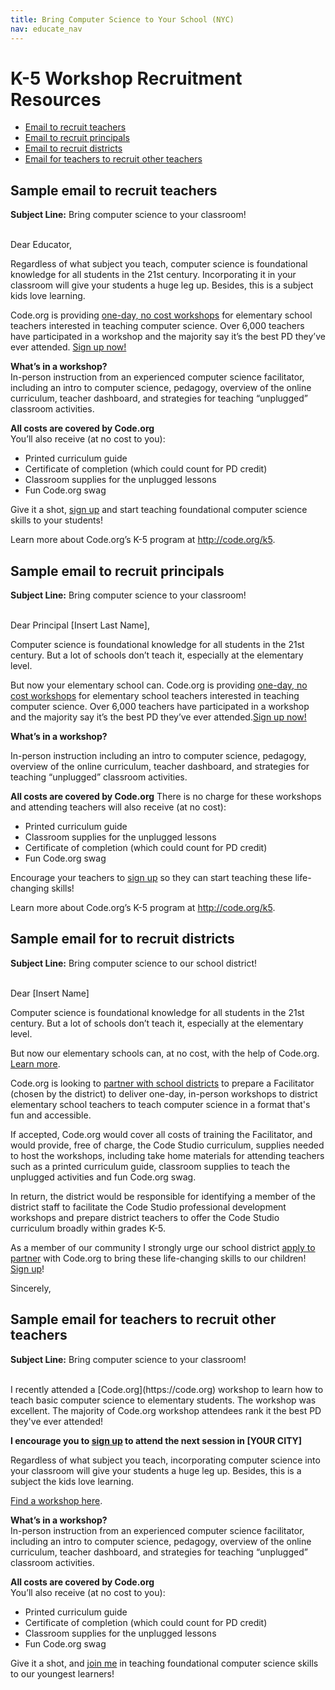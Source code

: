 ```yaml
---
title: Bring Computer Science to Your School (NYC)
nav: educate_nav
---
```

# K-5 Workshop Recruitment Resources

- [Email to recruit teachers](#teachers)
- [Email to recruit principals](#principals)
- [Email to recruit districts](#districts)
- [Email for teachers to recruit other teachers](#teacherstoteachers)

<a id="teachers"></a>
## Sample email to recruit teachers
**Subject Line:** Bring computer science to your classroom!

<br />
Dear Educator,

Regardless of what subject you teach, computer science is foundational knowledge for all students in the 21st century. Incorporating it in your classroom will give your students a huge leg up. Besides, this is a subject kids love learning.

Code.org is providing [one-day, no cost workshops](/professional-development-workshops) for elementary school teachers interested in teaching computer science. Over 6,000 teachers have participated in a workshop and the majority say it’s the best PD they’ve ever attended. [Sign up now!](/professional-development-workshops)

**What’s in a workshop?**<br />
In-person instruction from an experienced computer science facilitator, including an intro to computer science, pedagogy, overview of the online curriculum, teacher dashboard, and strategies for teaching “unplugged” classroom activities. 

**All costs are covered by Code.org**<br />
You’ll also receive (at no cost to you):

+ Printed curriculum guide
+ Certificate of completion (which could count for PD credit)
+ Classroom supplies for the unplugged lessons
+ Fun Code.org swag

Give it a shot, [sign up](/professional-development-workshops) and start teaching foundational computer science skills to your students!

Learn more about Code.org’s K-5 program at http://code.org/k5.

<a id="principals"></a>
## Sample email to recruit principals

**Subject Line:** Bring computer science to your classroom!

<br />
Dear Principal [Insert Last Name],

Computer science is foundational knowledge for all students in the 21st century. But a lot of schools don’t teach it, especially at the elementary level.

But now your elementary school can. Code.org is providing [one-day, no cost workshops](/professional-development-workshops) for elementary school teachers interested in teaching computer science. Over 6,000 teachers have participated in a workshop and the majority say it’s the best PD they’ve ever attended.[Sign up now!](/professional-development-workshops)

**What’s in a workshop?**

In-person instruction including an intro to computer science, pedagogy, overview of the online curriculum, teacher dashboard, and strategies for teaching “unplugged” classroom activities.

**All costs are covered by Code.org**
There is no charge for these workshops and attending teachers will also receive (at no cost):

- Printed curriculum guide
- Classroom supplies for the unplugged lessons
- Certificate of completion (which could count for PD credit)
- Fun Code.org swag

Encourage your teachers to [sign up](/professional-development-workshops) so they can start teaching these life-changing skills!

Learn more about Code.org’s K-5 program at http://code.org/k5.

<a id="districts"></a>
## Sample email for to recruit districts
**Subject Line:** Bring computer science to our school district!

<br />
Dear [Insert Name]

Computer science is foundational knowledge for all students in the 21st century. But a lot of schools don’t teach it, especially at the elementary level.

But now our elementary schools can, at no cost, with the help of Code.org. [Learn more](/educate/k5-district-partnership).

Code.org is looking to [partner with school districts](/educate/k5-district-partnership) to prepare a Facilitator (chosen by the district) to deliver one-day, in-person workshops to district elementary school teachers to teach computer science in a format that's fun and accessible. 

If accepted, Code.org would cover all costs of training the Facilitator, and would provide, free of charge, the Code Studio curriculum, supplies needed to host the workshops, including take home materials for attending teachers such as a printed curriculum guide, classroom supplies to teach the unplugged activities and fun Code.org swag.

In return, the district would be responsible for identifying a member of the district staff to facilitate the Code Studio professional development workshops and prepare district teachers to offer the Code Studio curriculum broadly within grades K-5.

As a member of our community I strongly urge our school district [apply to partner](/educate/k5-district-partnership) with Code.org to bring these life-changing skills to our children! [Sign up](/educate/k5-district-partnership)!

Sincerely,

<a id="teacherstoteachers"></a>
## Sample email for teachers to recruit other teachers 

**Subject Line:** Bring computer science to your classroom!

<br />
I recently attended a [Code.org](https://code.org) workshop to learn how to teach basic computer science to elementary students. The workshop was excellent. The majority of Code.org workshop attendees rank it the best PD they've ever attended!

**I encourage you to [sign up](http://code.org/professional-development-workshops) to attend the next session in [YOUR CITY]**

Regardless of what subject you teach, incorporating computer science into your classroom will give your students a huge leg up. Besides, this is a subject the kids love learning.

[Find a workshop here](http://code.org/professional-development-workshops).

**What’s in a workshop?**<br />
In-person instruction from an experienced computer science facilitator, including an intro to computer science, pedagogy, overview of the online curriculum, teacher dashboard, and strategies for teaching “unplugged” classroom activities. 

**All costs are covered by Code.org**<br />
You’ll also receive (at no cost to you):

+ Printed curriculum guide
+ Certificate of completion (which could count for PD credit)
+ Classroom supplies for the unplugged lessons
+ Fun Code.org swag

Give it a shot, and [join me](/professional-development-workshops) in teaching foundational computer science skills to our youngest learners! 


